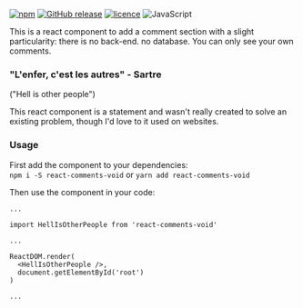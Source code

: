 [![npm](https://img.shields.io/npm/v/react-comments-void.svg?style=for-the-badge)](https://www.npmjs.com/package/react-comments-void)
[![GitHub release](https://img.shields.io/github/release/ctrlaltdev/react-comments-void.svg?style=for-the-badge)](https://github.com/ctrlaltdev/react-comments-void/releases)
[![licence](https://img.shields.io/npm/l/react-comments-void.svg?style=for-the-badge)](https://github.com/ctrlaltdev/react-comments-void/blob/master/LICENCE.md)
![JavaScript](https://img.shields.io/badge/_-JS-F0DB4F.svg?style=for-the-badge)

This is a react component to add a comment section with a slight particularity: there is no back-end. no database. You can only see your own comments.

### "L'enfer, c'est les autres" - Sartre
("Hell is other people")  

This react component is a statement and wasn't really created to solve an existing problem, though I'd love to it used on websites.

### Usage
First add the component to your dependencies:  
`npm i -S react-comments-void` or `yarn add react-comments-void`

Then use the component in your code:  
```
...

import HellIsOtherPeople from 'react-comments-void'

...

ReactDOM.render(
  <HellIsOtherPeople />,
  document.getElementById('root')
)

...
```
